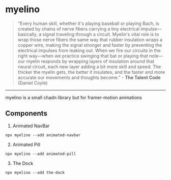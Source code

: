 # myelino

> “Every human skill, whether it's playing baseball or playing Bach, is created by chains of nerve fibers carrying a tiny electrical impulse—basically, a signal traveling through a circuit. Myelin's vital role is to wrap those nerve fibers the same way that rubber insulation wraps a copper wire, making the signal stronger and faster by preventing the electrical impulses from leaking out. When we fire our circuits in the right way—when we practice swinging that bat or playing that note—our myelin responds by wrapping layers of insulation around that neural circuit, each new layer adding a bit more skill and speed. The thicker the myelin gets, the better it insulates, and the faster and more accurate our movements and thoughts become.” - **The Talent Code** (Daniel Coyle)

---

myelino is a small chadn library but for framer-motion animations

## Components

1. Animated NavBar

```
npx myelino --add animated-navbar

```

2. Animated Pill

```
npx myelino --add animated-pill

```

3. The Dock

```
npx myelino --add the-dock
```
